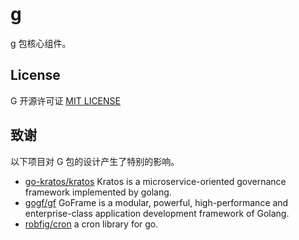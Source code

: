 # g

g 包核心组件。

## License

G 开源许可证 [MIT LICENSE](https://github.com/camry/g/blob/main/LICENSE)

## 致谢

以下项目对 G 包的设计产生了特别的影响。

- [go-kratos/kratos](https://github.com/go-kratos/kratos) Kratos is a microservice-oriented governance framework implemented by golang.
- [gogf/gf](https://github.com/gogf/gf) GoFrame  is a modular, powerful, high-performance and enterprise-class application development framework of Golang.
- [robfig/cron](https://github.com/robfig/cron) a cron library for go.
